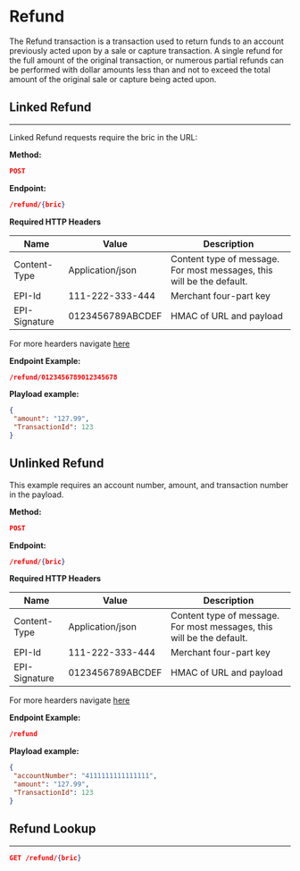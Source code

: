 # Refund

The Refund transaction is a transaction used to return funds to an account previously acted upon by a sale or capture transaction. A single refund for the full amount of the original transaction, or numerous partial refunds can be performed with dollar amounts less than and not to exceed the total amount of the original sale or capture being acted upon.


## Linked Refund
---

Linked Refund requests require the bric in the URL:

**Method:**
```json
POST
```

**Endpoint:**
 ```json
/refund/{bric}
```

**Required HTTP Headers**

|Name| Value |Description|
|---|---|---|
|Content-Type| Application/json| Content type of message. For most messages, this will be the default.|
|EPI-Id| 111-222-333-444| Merchant four-part key|
|EPI-Signature| 0123456789ABCDEF| HMAC of URL and payload|

For more hearders navigate [here](url)

**Endpoint Example:**

```json
/refund/0123456789012345678
```

**Playload example:**
```json
{
 "amount": "127.99",
 "TransactionId": 123
}
```

## Unlinked Refund
This example requires an account number, amount, and transaction number in the payload.

**Method:**
```json
POST
```

**Endpoint:**
 ```json
/refund/{bric}
```

**Required HTTP Headers**

|Name| Value |Description|
|---|---|---|
|Content-Type| Application/json| Content type of message. For most messages, this will be the default.|
|EPI-Id| 111-222-333-444| Merchant four-part key|
|EPI-Signature| 0123456789ABCDEF| HMAC of URL and payload
For more hearders navigate [here](url)

**Endpoint Example:**
```json
/refund
```

**Playload example:**
```json
{
 "accountNumber": "4111111111111111",
 "amount": "127.99",
 "TransactionId": 123
}
```

## Refund Lookup
---
```json
GET /refund/{bric}
```






